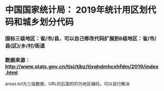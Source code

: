 # 中国国家统计局： 2019年统计用区划代码和城乡划分代码

### 国标三级地区：省/市/县，可以自己修改代码扩展到6级地区：省/市/县(区)/乡/村/街道

### 数据来源： http://www.stats.gov.cn/tjsj/tjbz/tjyqhdmhcxhfdm/2019/index.html

areas.txt为三级数据，URL的后面的ID为地区编码，可以自行解决
